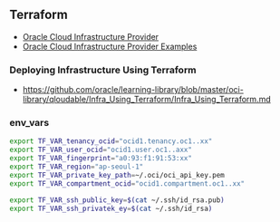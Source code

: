 ## Terraform
* [Oracle Cloud Infrastructure Provider](https://www.terraform.io/docs/providers/oci/index.html)
* [Oracle Cloud Infrastructure Provider Examples](https://github.com/terraform-providers/terraform-provider-oci/tree/master/examples)

### Deploying Infrastructure Using Terraform
* https://github.com/oracle/learning-library/blob/master/oci-library/qloudable/Infra_Using_Terraform/Infra_Using_Terraform.md
### env_vars
```bash
export TF_VAR_tenancy_ocid="ocid1.tenancy.oc1..xx"
export TF_VAR_user_ocid="ocid1.user.oc1..axx"
export TF_VAR_fingerprint="a0:93:f1:91:53:xx"
export TF_VAR_region="ap-seoul-1"
export TF_VAR_private_key_path=~/.oci/oci_api_key.pem
export TF_VAR_compartment_ocid="ocid1.compartment.oc1..xx"

export TF_VAR_ssh_public_key=$(cat ~/.ssh/id_rsa.pub)
export TF_VAR_ssh_privatek_ey=$(cat ~/.ssh/id_rsa)
```
